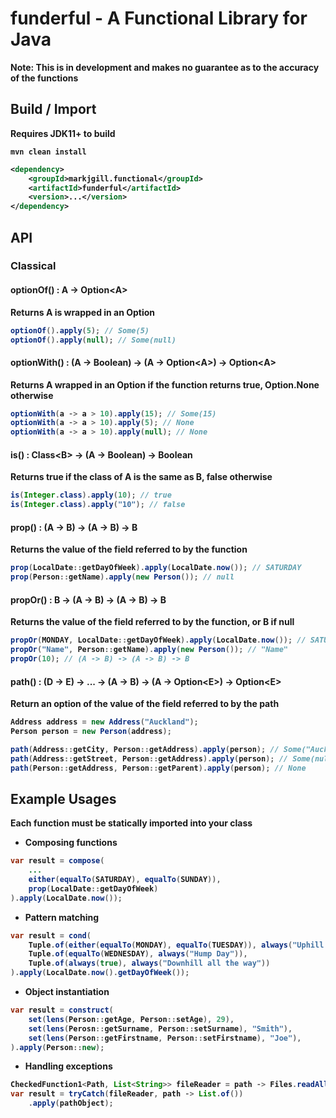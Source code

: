 # funderful - A Functional Library for Java

<b>Note: This is in development and makes no guarantee as to the accuracy of the functions

## Build / Import
Requires JDK11+ to build

```shell
mvn clean install
```

```xml
<dependency>
    <groupId>markjgill.functional</groupId>
    <artifactId>funderful</artifactId>
    <version>...</version>
</dependency>
```

## API

### Classical

#### optionOf() : A -> Option\<A\>
Returns A is wrapped in an Option
```java
optionOf().apply(5); // Some(5)
optionOf().apply(null); // Some(null)
```

#### optionWith() : (A -> Boolean) -> (A -> Option\<A\>) -> Option\<A\>
Returns A wrapped in an Option if the function returns true, Option.None otherwise
```java
optionWith(a -> a > 10).apply(15); // Some(15)
optionWith(a -> a > 10).apply(5); // None
optionWith(a -> a > 10).apply(null); // None
```

#### is() : Class\<B\> -> (A -> Boolean) -> Boolean
Returns true if the class of A is the same as B, false otherwise
```java
is(Integer.class).apply(10); // true
is(Integer.class).apply("10"); // false
```

#### prop() : (A -> B) -> (A -> B) -> B
Returns the value of the field referred to by the function
```java
prop(LocalDate::getDayOfWeek).apply(LocalDate.now()); // SATURDAY
prop(Person::getName).apply(new Person()); // null
```

#### propOr() : B -> (A -> B) -> (A -> B) -> B
Returns the value of the field referred to by the function, or B if null
```java
propOr(MONDAY, LocalDate::getDayOfWeek).apply(LocalDate.now()); // SATURDAY
propOr("Name", Person::getName).apply(new Person()); // "Name"
propOr(10); // (A -> B) -> (A -> B) -> B
```

#### path() : (D -> E) ->  ... -> (A -> B) -> (A -> Option\<E\>) -> Option\<E\>
Return an option of the value of the field referred to by the path
```java
Address address = new Address("Auckland");
Person person = new Person(address);

path(Address::getCity, Person::getAddress).apply(person); // Some("Auckland")
path(Address::getStreet, Person::getAddress).apply(person); // Some(null)
path(Person::getAddress, Person::getParent).apply(person); // None
```

## Example Usages
Each function must be statically imported into your class

- Composing functions
```java
var result = compose(
    ...
    either(equalTo(SATURDAY), equalTo(SUNDAY)),
    prop(LocalDate::getDayOfWeek)
).apply(LocalDate.now());
```

- Pattern matching
```java
var result = cond(
    Tuple.of(either(equalTo(MONDAY), equalTo(TUESDAY)), always("Uphill Struggle")),
    Tuple.of(equalTo(WEDNESDAY), always("Hump Day")),
    Tuple.of(always(true), always("Downhill all the way"))
).apply(LocalDate.now().getDayOfWeek());
```

- Object instantiation
```java
var result = construct(
    set(lens(Person::getAge, Person::setAge), 29),
    set(lens(Perosn::getSurname, Person::setSurname), "Smith"),
    set(lens(Person::getFirstname, Person::setFirstname), "Joe"),
).apply(Person::new);
```

- Handling exceptions
```java
CheckedFunction1<Path, List<String>> fileReader = path -> Files.readAllLines(path);
var result = tryCatch(fileReader, path -> List.of())
    .apply(pathObject);
```